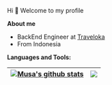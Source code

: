 
Hi 👋 Welcome to my profile

**About me**

- BackEnd Engineer at [Traveloka](https://www.traveloka.com/)
- From Indonesia


**Languages and Tools:**  

| <a href="https://github.com/zakariametal"><img align="center" src="https://github-readme-stats.vercel.app/api?username=zakariametal&show_icons=true&count_private=true&include_all_commits=true&theme=buefy&hide_border=true" alt="Musa's github stats" /></a> | <a href="https://github.com/zakariametal"><img align="center" src="https://github-readme-stats.vercel.app/api/top-langs/?username=zakariametal&layout=compact&theme=buefy&hide_border=true" /></a> |
| ------------- | ------------- |
